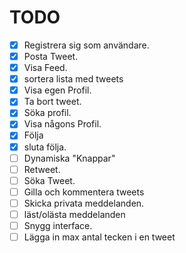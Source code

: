 # TODO 
- [x] Registrera sig som användare.
- [x] Posta Tweet. 
- [x] Visa Feed. 
- [x] sortera lista med tweets
- [x] Visa egen Profil.
- [x] Ta bort tweet. 
- [x] Söka profil.
- [x] Visa någons Profil.
- [x] Följa
- [x] sluta följa.
- [ ] Dynamiska "Knappar"
- [ ] Retweet. 
- [ ] Söka Tweet.
- [ ] Gilla och kommentera tweets
- [ ] Skicka privata meddelanden. 
- [ ] läst/olästa meddelanden 
- [ ] Snygg interface. 
- [ ] Lägga in max antal tecken i en tweet